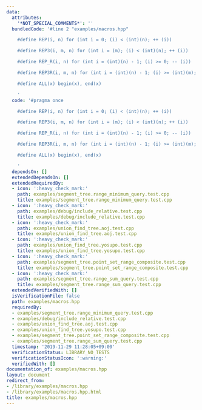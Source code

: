```yaml
---
data:
  attributes:
    '*NOT_SPECIAL_COMMENTS*': ''
  bundledCode: '#line 2 "examples/macros.hpp"

    #define REP(i, n) for (int i = 0; (i) < (int)(n); ++ (i))

    #define REP3(i, m, n) for (int i = (m); (i) < (int)(n); ++ (i))

    #define REP_R(i, n) for (int i = (int)(n) - 1; (i) >= 0; -- (i))

    #define REP3R(i, m, n) for (int i = (int)(n) - 1; (i) >= (int)(m); -- (i))

    #define ALL(x) begin(x), end(x)

    '
  code: '#pragma once

    #define REP(i, n) for (int i = 0; (i) < (int)(n); ++ (i))

    #define REP3(i, m, n) for (int i = (m); (i) < (int)(n); ++ (i))

    #define REP_R(i, n) for (int i = (int)(n) - 1; (i) >= 0; -- (i))

    #define REP3R(i, m, n) for (int i = (int)(n) - 1; (i) >= (int)(m); -- (i))

    #define ALL(x) begin(x), end(x)

    '
  dependsOn: []
  extendedDependsOn: []
  extendedRequiredBy:
  - icon: ':heavy_check_mark:'
    path: examples/segment_tree.range_minimum_query.test.cpp
    title: examples/segment_tree.range_minimum_query.test.cpp
  - icon: ':heavy_check_mark:'
    path: examples/debug/include_relative.test.cpp
    title: examples/debug/include_relative.test.cpp
  - icon: ':heavy_check_mark:'
    path: examples/union_find_tree.aoj.test.cpp
    title: examples/union_find_tree.aoj.test.cpp
  - icon: ':heavy_check_mark:'
    path: examples/union_find_tree.yosupo.test.cpp
    title: examples/union_find_tree.yosupo.test.cpp
  - icon: ':heavy_check_mark:'
    path: examples/segment_tree.point_set_range_composite.test.cpp
    title: examples/segment_tree.point_set_range_composite.test.cpp
  - icon: ':heavy_check_mark:'
    path: examples/segment_tree.range_sum_query.test.cpp
    title: examples/segment_tree.range_sum_query.test.cpp
  extendedVerifiedWith: []
  isVerificationFile: false
  path: examples/macros.hpp
  requiredBy:
  - examples/segment_tree.range_minimum_query.test.cpp
  - examples/debug/include_relative.test.cpp
  - examples/union_find_tree.aoj.test.cpp
  - examples/union_find_tree.yosupo.test.cpp
  - examples/segment_tree.point_set_range_composite.test.cpp
  - examples/segment_tree.range_sum_query.test.cpp
  timestamp: '2019-11-29 11:28:05+09:00'
  verificationStatus: LIBRARY_NO_TESTS
  verificationStatusIcon: ':warning:'
  verifiedWith: []
documentation_of: examples/macros.hpp
layout: document
redirect_from:
- /library/examples/macros.hpp
- /library/examples/macros.hpp.html
title: examples/macros.hpp
---
```

